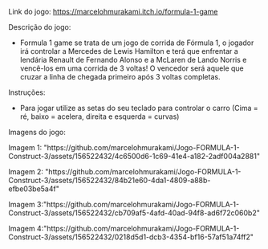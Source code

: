 Link do jogo: https://marcelohmurakami.itch.io/formula-1-game

Descrição do jogo:
- Formula 1 game se trata de um jogo de corrida de Fórmula 1, o jogador irá controlar a Mercedes de Lewis Hamilton e terá que enfrentar a lendária Renault de Fernando Alonso e a McLaren de Lando Norris e vencê-los em uma corrida de 3 voltas! O vencedor será aquele que cruzar a linha de chegada primeiro após 3 voltas completas.

Instruções:
- Para jogar utilize as setas do seu teclado para controlar o carro (Cima = ré, baixo = acelera, direita e esquerda = curvas)

Imagens do jogo:
<p>
Imagem 1: "https://github.com/marcelohmurakami/Jogo-FORMULA-1-Construct-3/assets/156522432/4c6500d6-1c69-41e4-a182-2adf004a2881"
</p>

<p>
Imagem 2: "https://github.com/marcelohmurakami/Jogo-FORMULA-1-Construct-3/assets/156522432/84b21e60-4da1-4809-a88b-efbe03be5a4f"
</p>

<p>
Imagem 3:"https://github.com/marcelohmurakami/Jogo-FORMULA-1-Construct-3/assets/156522432/cb709af5-4afd-40ad-94f8-ad6f72c060b2"
</p>

<p>
Imagem 4:"https://github.com/marcelohmurakami/Jogo-FORMULA-1-Construct-3/assets/156522432/0218d5d1-dcb3-4354-bf16-57af51a74ff2"
</p>
